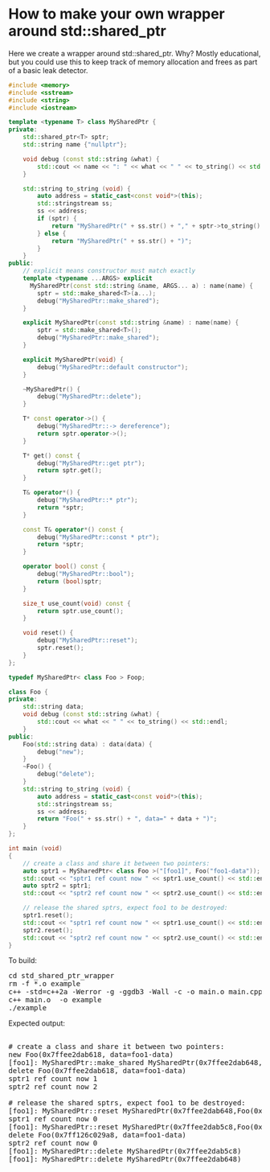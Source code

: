 How to make your own wrapper around std::shared_ptr
===================================================

Here we create a wrapper around std::shared_ptr. Why? Mostly educational,
but you could use this to keep track of memory allocation and frees as part
of a basic leak detector.

```C++
#include <memory>
#include <sstream>
#include <string>
#include <iostream>

template <typename T> class MySharedPtr {
private:
    std::shared_ptr<T> sptr;
    std::string name {"nullptr"};

    void debug (const std::string &what) {
        std::cout << name << ": " << what << " " << to_string() << std::endl;
    }

    std::string to_string (void) {
        auto address = static_cast<const void*>(this);
        std::stringstream ss;
        ss << address;
        if (sptr) {
            return "MySharedPtr(" + ss.str() + "," + sptr->to_string() + ")";
        } else {
            return "MySharedPtr(" + ss.str() + ")";
        }
    }
public:
    // explicit means constructor must match exactly
    template <typename ...ARGS> explicit
      MySharedPtr(const std::string &name, ARGS... a) : name(name) {
        sptr = std::make_shared<T>(a...);
        debug("MySharedPtr::make_shared");
    }

    explicit MySharedPtr(const std::string &name) : name(name) {
        sptr = std::make_shared<T>();
        debug("MySharedPtr::make_shared");
    }

    explicit MySharedPtr(void) {
        debug("MySharedPtr::default constructor");
    }

    ~MySharedPtr() {
        debug("MySharedPtr::delete");
    }

    T* const operator->() {
        debug("MySharedPtr::-> dereference");
        return sptr.operator->();
    }

    T* get() const {
        debug("MySharedPtr::get ptr");
        return sptr.get();
    }

    T& operator*() {
        debug("MySharedPtr::* ptr");
        return *sptr;
    }

    const T& operator*() const {
        debug("MySharedPtr::const * ptr");
        return *sptr;
    }

    operator bool() const {
        debug("MySharedPtr::bool");
        return (bool)sptr;
    }

    size_t use_count(void) const {
        return sptr.use_count();
    }

    void reset() {
        debug("MySharedPtr::reset");
        sptr.reset();
    }
};

typedef MySharedPtr< class Foo > Foop;

class Foo {
private:
    std::string data;
    void debug (const std::string &what) {
        std::cout << what << " " << to_string() << std::endl;
    }
public:
    Foo(std::string data) : data(data) {
        debug("new");
    }
    ~Foo() {
        debug("delete");
    }
    std::string to_string (void) {
        auto address = static_cast<const void*>(this);
        std::stringstream ss;
        ss << address;
        return "Foo(" + ss.str() + ", data=" + data + ")";
    }
};

int main (void)
{
    // create a class and share it between two pointers:
    auto sptr1 = MySharedPtr< class Foo >("[foo1]", Foo("foo1-data"));
    std::cout << "sptr1 ref count now " << sptr1.use_count() << std::endl;
    auto sptr2 = sptr1;
    std::cout << "sptr2 ref count now " << sptr2.use_count() << std::endl;

    // release the shared sptrs, expect foo1 to be destroyed:
    sptr1.reset();
    std::cout << "sptr1 ref count now " << sptr1.use_count() << std::endl;
    sptr2.reset();
    std::cout << "sptr2 ref count now " << sptr2.use_count() << std::endl;
}
```
To build:
<pre>
cd std_shared_ptr_wrapper
rm -f *.o example
c++ -std=c++2a -Werror -g -ggdb3 -Wall -c -o main.o main.cpp
c++ main.o  -o example
./example
</pre>
Expected output:
<pre>

# create a class and share it between two pointers:
new Foo(0x7ffee2dab618, data=foo1-data)
[foo1]: MySharedPtr::make_shared MySharedPtr(0x7ffee2dab648,Foo(0x7ff126c029a8, data=foo1-data))
delete Foo(0x7ffee2dab618, data=foo1-data)
sptr1 ref count now 1
sptr2 ref count now 2

# release the shared sptrs, expect foo1 to be destroyed:
[foo1]: MySharedPtr::reset MySharedPtr(0x7ffee2dab648,Foo(0x7ff126c029a8, data=foo1-data))
sptr1 ref count now 0
[foo1]: MySharedPtr::reset MySharedPtr(0x7ffee2dab5c8,Foo(0x7ff126c029a8, data=foo1-data))
delete Foo(0x7ff126c029a8, data=foo1-data)
sptr2 ref count now 0
[foo1]: MySharedPtr::delete MySharedPtr(0x7ffee2dab5c8)
[foo1]: MySharedPtr::delete MySharedPtr(0x7ffee2dab648)
</pre>
